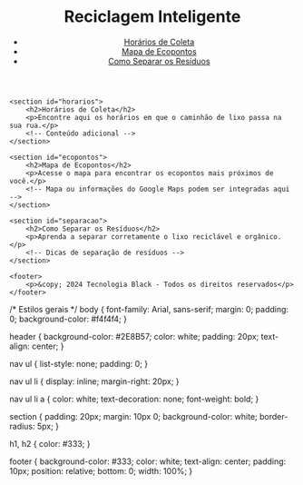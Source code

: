 <!DOCTYPE html>
<html lang="pt-br">
<head>
    <meta charset="UTF-8">
    <meta name="viewport" content="width=device-width, initial-scale=1.0">
    <title>Reciclagem Inteligente</title>
    <link rel="stylesheet" href="styles.css">
</head>
<body>
    <header>
        <h1>Reciclagem Inteligente</h1>
        <nav>
            <ul>
                <li><a href="#horarios">Horários de Coleta</a></li>
                <li><a href="#ecopontos">Mapa de Ecopontos</a></li>
                <li><a href="#separacao">Como Separar os Resíduos</a></li>
            </ul>
        </nav>
    </header>

    <section id="horarios">
        <h2>Horários de Coleta</h2>
        <p>Encontre aqui os horários em que o caminhão de lixo passa na sua rua.</p>
        <!-- Conteúdo adicional -->
    </section>

    <section id="ecopontos">
        <h2>Mapa de Ecopontos</h2>
        <p>Acesse o mapa para encontrar os ecopontos mais próximos de você.</p>
        <!-- Mapa ou informações do Google Maps podem ser integradas aqui -->
    </section>

    <section id="separacao">
        <h2>Como Separar os Resíduos</h2>
        <p>Aprenda a separar corretamente o lixo reciclável e orgânico.</p>
        <!-- Dicas de separação de resíduos -->
    </section>

    <footer>
        <p>&copy; 2024 Tecnologia Black - Todos os direitos reservados</p>
    </footer>
</body>
</html>
/* Estilos gerais */
body {
    font-family: Arial, sans-serif;
    margin: 0;
    padding: 0;
    background-color: #f4f4f4;
}

header {
    background-color: #2E8B57;
    color: white;
    padding: 20px;
    text-align: center;
}

nav ul {
    list-style: none;
    padding: 0;
}

nav ul li {
    display: inline;
    margin-right: 20px;
}

nav ul li a {
    color: white;
    text-decoration: none;
    font-weight: bold;
}

section {
    padding: 20px;
    margin: 10px 0;
    background-color: white;
    border-radius: 5px;
}

h1, h2 {
    color: #333;
}

footer {
    background-color: #333;
    color: white;
    text-align: center;
    padding: 10px;
    position: relative;
    bottom: 0;
    width: 100%;
}


